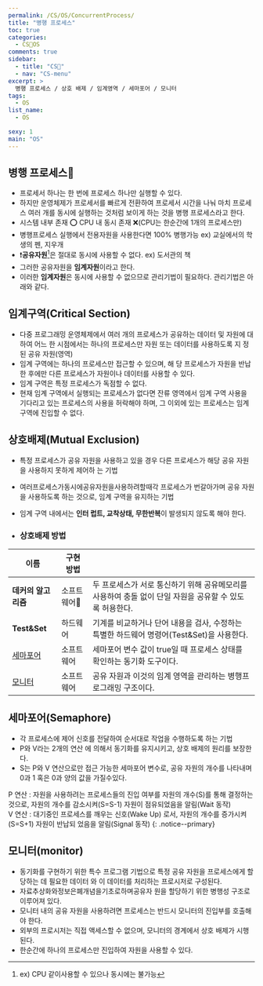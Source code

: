 ```yaml
---
permalink: /CS/OS/ConcurrentProcess/
title: "병행 프로세스"
toc: true
categories:
  - CS🐰OS
comments: true
sidebar:
  - title: "CS🐰"
  - nav: "CS-menu"
excerpt: >
  병행 프로세스 / 상호 배제 / 임계영역 / 세마포어 / 모니터
tags:
  - OS
list_name:
  - OS

sexy: 1
main: "OS"
---
```

## 병행 프로세스
- 프로세서 하나는 한 번에 프로세스 하나만 실행할 수 있다.
- 하지만 운영체제가 프로세서를 빠르게 전환하여 프로세서 시간을 나눠 마치 프로세스 여러 개를 동시에 실행하는 것처럼 보이게 하는 것을 병행 프로세스라고 한다.
- 시스템 내부 존재 ⭕️ CPU 내 동시 존재 ❌(CPU는 한순간에 1개의 프로세스만)
- 병행프로세스 실행에서 전용자원을 사용한다면 100% 병행가능 ex) 교실에서의 학생의 펜, 지우개  
- ❗️**공유자원**[^1]은 절대로 동시에 사용할 수 없다. ex) 도서관의 책
- 그러한 공유자원을 **임계자원**이라고 한다.
- 이러한 **임계자원**은 동시에 사용할 수 없으므로 관리기법이 필요하다. 관리기법은 아래와 같다.

## 임계구역(Critical Section)
- 다중 프로그래밍 운영체제에서 여러 개의 프로세스가 공유하는 데이터 및 자원에 대하여 어느 한 시점에서는 하나의 프로세스만 자원 또는 데이터를 사용하도록 지 정된 공유 자원(영역)
- 임계 구역에는 하나의 프로세스만 접근할 수 있으며, 해 당 프로세스가 자원을 반납한 후에만 다른 프로세스가 자원이나 데이터를 사용할 수 있다.
- 임계 구역은 특정 프로세스가 독점할 수 없다.
- 현재 임계 구역에서 실행되는 프로세스가 없다면 잔류 영역에서 임계 구역 사용을 기다리고 있는 프로세스의 사용을 허락해야 하며, 그 이외에 있는 프로세스는 임계 구역에 진입할 수 없다.

## 상호배제(Mutual Exclusion)
- 특정 프로세스가 공유 자원을 사용하고 있을 경우 다른 프로세스가 해당 공유 자원을 사용하지 못하게 제어하 는 기법
- 여러프로세스가동시에공유자원을사용하려할때각 프로세스가 번갈아가며 공유 자원을 사용하도록 하는 것으로, 임계 구역을 유지하는 기법
- 임계 구역 내에서는 **인터 럽트, 교착상태, 무한반복**이 발생되지 않도록 해야 한다.

- ### 상호배제 방법

| 이름             | 구현 방법  |                                                                              |
| --------        | ------  | ----------------------------------------------------------------------------- |
| **데커의 알고리즘** | 소프트웨어| 두 프로세스가 서로 통신하기 위해 공유메모리를 사용하여 충돌 없이 단일 자원을 공유할 수 있도록 허용한다.|
| **Test&Set**    | 하드웨어  | 기계를 비교하거나 단어 내용을 검사, 수정하는 특별한 하드웨어 명령어(Test&Set)을 사용한다.        |
| [세마포어](#세마포어semaphore)      | 소프트웨어 | 세마포어 변수 값이 true일 때 프로세스 상태를 확인하는 동기화 도구이다.                        |
| [모니터](#모니터monitor)        | 소프트웨어 | 공유 자원과 이것의 임계 영역을 관리하는 병행프로그래밍 구조이다.                             |


## 세마포어(Semaphore)
- 각 프로세스에 제어 신호를 전달하여 순서대로 작업을 수행하도록 하는 기법
- P와 V라는 2개의 연산 에 의해서 동기화를 유지시키고, 상호 배제의 원리를 보장한다.
- S는 P와 V 연산으로만 접근 가능한 세마포어 변수로, 공유 자원의 개수를 나타내며 0과 1 혹은 0과 양의 값을 가질수있다.  

P 연산 : 자원을 사용하려는 프로세스들의 진입 여부를 자원의 개수(S)를 통해 결정하는 것으로, 자원의 개수를 감소시켜(S=S-1) 자원이 점유되었음을 알림(Wait 동작)  
V 연산 : 대기중인 프로세스를 깨우는 신호(Wake Up) 로서, 자원의 개수를 증가시켜(S=S+1) 자원이 반납되 었음을 알림(Signal 동작)
{: .notice--primary}




## 모니터(monitor)
- 동기화를 구현하기 위한 특수 프로그램 기법으로 특정 공유 자원을 프로세스에게 할당하는 데 필요한 데이터 와 이 데이터를 처리하는 프로시저로 구성된다.
- 자료추상화와정보은폐개념을기초로하며공유자 원을 할당하기 위한 병행성 구조로 이루어져 있다.
- 모니터 내의 공유 자원을 사용하려면 프로세스는 반드시 모니터의 진입부를 호출해야 한다.
- 외부의 프로시저는 직접 액세스할 수 없으며, 모니터의 경계에서 상호 배제가 시행된다.
- 한순간에 하나의 프로세스만 진입하여 자원을 사용할 수 있다.

[^1]: ex) CPU 같이사용할 수 있으나 동시에는 불가능